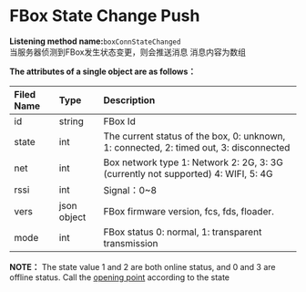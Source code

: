 # FBox State Change Push

**Listening method name:**`boxConnStateChanged`  
当服务器侦测到FBox发生状态变更，则会推送消息 消息内容为数组

**The attributes of a single object are as follows：**

| Filed Name | Type | Description |
| :--- | :--- | :--- |
| id | string | FBox Id |
| state | int | The current status of the box, 0: unknown, 1: connected, 2: timed out, 3: disconnected |
| net | int | Box network type 1: Network 2: 2G, 3: 3G \(currently not supported\) 4: WIFI, 5: 4G |
| rssi | int | Signal：0~8 |
| vers | json object | FBox firmware version, fcs, fds, floader. |
| mode | int | FBox status 0: normal, 1: transparent transmission |

**NOTE：** The state value 1 and 2 are both online status, and 0 and 3 are offline status. Call the [opening point](https://app.gitbook.com/@upsilonauto/s/sdk-interface-and-http-interface/~/drafts/-MjDXk75LbPZaPI892sv/http-document-1/monitoring-point-push-control-interface/untitled-4) according to the state

